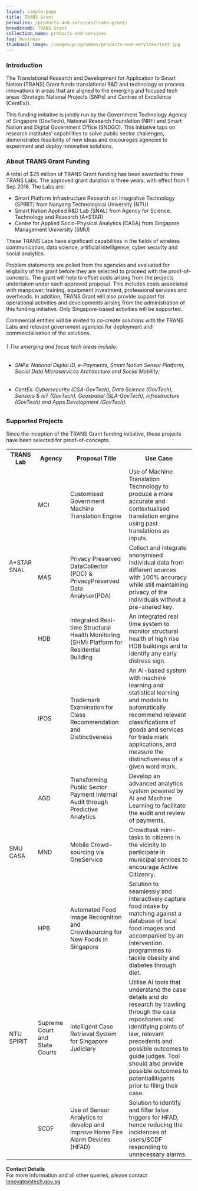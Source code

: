 ```yaml
---
layout: simple-page
title: TRANS Grant
permalink: /products-and-services/trans-grant/
breadcrumb: TRANS Grant
collection_name: products-and-services
tag: business
thumbnail_image: /images/programmes/products-and-services/test.jpg
---
```


### **Introduction**
The Translational Research and Development for Application to Smart Nation (TRANS) Grant funds translational R&D and technology or process innovations in areas that are aligned to the emerging and focused tech areas (Strategic National Projects (SNPs) and Centres of Excellence (CentEx)). 

This funding initiative is jointly run by the Government Technology Agency of Singapore (GovTech), National Research Foundation (NRF) and Smart Nation and Digital Government Office (SNDGO). This initiative taps on research institutes’ capabilities to solve public sector challenges, demonstrates feasibility of new ideas and encourages agencies to experiment and deploy innovative solutions.  

### **About TRANS Grant Funding**
A total of $25 million of TRANS Grant funding has been awarded to three TRANS Labs. The approved grant duration is three years, with effect from 1 Sep 2016. The Labs are:

* Smart Platform Infrastructure Research on Integrative Technology (SPIRIT) from Nanyang Technological University (NTU)
* Smart Nation Applied R&D Lab (SNAL) from Agency for Science, Technology and Research (A*STAR) 
* Centre for Applied Socio-Physical Analytics (CASA) from Singapore Management University (SMU) 

These TRANS Labs have significant capabilities in the fields of wireless communication, data science, artificial intelligence, cyber security and social analytics. 

Problem statements are polled from the agencies and evaluated for eligibility of the grant before they are selected to proceed with the proof-of-concepts. The grant will help to offset costs arising from the projects undertaken under each approved proposal. This includes costs associated with manpower, training, equipment investment, professional services and overheads. In addition, TRANS Grant will also provide support for operational activities and developments arising from the administration of this funding initiative. Only Singapore-based activities will be supported.  

Commercial entities will be invited to co-create solutions with the TRANS Labs and relevant government agencies for deployment and commercialisation of the solutions.  

###### 1 The emerging and focus tech areas include:
* ###### SNPs: National Digital ID, e-Payments, Smart Nation Sensor Platform, Social Data Microservices Architecture and Social Mobility;
* ###### CentEx: Cybersecurity (CSA-GovTech), Data Science (GovTech), Sensors & IoT (GovTech), Geospatial (SLA-GovTech), Infrastructure (GovTech) and Apps Development (GovTech).

 
### **Supported Projects**
Since the inception of the TRANS Grant funding initiative, these projects have been selected for proof-of-concepts.

<table class="table-h">
  <tr>
    <th>TRANS Lab</th>
    <th>Agency</th>
    <th>Proposal Title</th>
    <th>Use Case</th>
  </tr>
  <tr>
    <td rowspan="3">A*STAR SNAL</td>
    <td>MCI</td>
    <td>Customised Government Machine Translation Engine</td>
    <td>Use of Machine Translation Technology to produce a more accurate and contextualised translation engine using past translations as inputs.</td>
  </tr>
  <tr>
    <td>MAS</td>
    <td>Privacy Preserved DataCollector (PDC) &amp; PrivacyPreserved Data Analyser(PDA)</td>
    <td>Collect and integrate anonymised individual data from different sources with 100% accuracy while still maintaining privacy of the individuals without a pre-shared key.</td>
  </tr>
  <tr>
    <td>HDB</td>
    <td>Integrated Real-time Structural Health Monitoring (SHM) Platform for Residential Building</td>
    <td>An integrated real time system to monitor structural health of high rise HDB buildings and to identify any early distress sign.</td>
  </tr>
  <tr>
    <td></td>
    <td>IPOS</td>
    <td>Trademark Examination for Class Recommendation and Distinctiveness</td>
    <td>An AI-based system with machine learning and statistical learning and models to automatically recommend relevant classifications of goods and services for trade mark applications, and measure the distinctiveness of a given word mark.</td>
  </tr>
  <tr>
    <td></td>
    <td>AGD</td>
    <td>Transforming Public Sector Payment Internal Audit through Predictive Analytics</td>
    <td>Develop an advanced analytics system powered by AI and Machine Learning to facilitate the audit and review of payments.</td>
  </tr>
  <tr>
    <td>SMU CASA</td>
    <td>MND</td>
    <td>Mobile Crowd-sourcing via OneService</td>
    <td>Crowdtask mini-tasks to citizens in the vicinity to participate in municipal services to encourage Active Citizenry.</td>
  </tr>
  <tr>
    <td></td>
    <td>HPB</td>
    <td>Automated Food Image Recognition and Crowdsourcing for New Foods in Singapore</td>
    <td>Solution to seamlessly and interactively capture food intake by matching against a database of local food images and accompanied by an intervention programmes to tackle obesity and diabetes through diet.</td>
  </tr>
  <tr>
    <td>NTU SPIRIT</td>
    <td>Supreme Court and State Courts</td>
    <td>Intelligent Case Retrieval System for Singapore Judiciary</td>
    <td>Utilise AI tools that understand the case details and do research by trawling through the case repositories and identifying points of law, relevant precedents and possible outcomes to guide judges. Tool should also provide possible outcomes to potentiallitigants prior to filing their case.</td>
  </tr>
  <tr>
    <td></td>
    <td>SCDF</td>
    <td>Use of Sensor Analytics to develop and improve Home Fire Alarm Devices (HFAD)</td>
    <td>Solution to identify and filter false triggers for HFAD, hence reducing the incidences of users/SCDF responding to unnecessary alarms.</td>
  </tr>
</table>

**Contact Details**<br>
For more information and all other queries, please contact [innovate@tech.gov.sg](mailto:innovate@tech.gov.sg).
